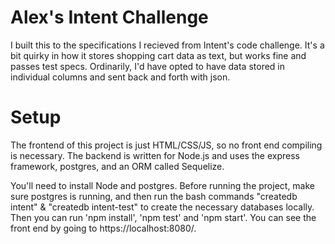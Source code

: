 # Alex's Intent Challenge

I built this to the specifications I recieved from Intent's code challenge. It's a bit quirky
in how it stores shopping cart data as text, but works fine and passes test specs. Ordinarily,
I'd have opted to have data stored in individual columns and sent back and forth with json.

# Setup

The frontend of this project is just HTML/CSS/JS, so no front end compiling is necessary.
The backend is written for Node.js and uses the express framework, postgres, and an ORM called Sequelize.

You'll need to install Node and postgres. Before running the project, make sure postgres is running, and then run the bash commands "createdb intent" & "createdb intent-test" to create the necessary databases locally. Then you can run 'npm install', 'npm test' and 'npm start'. You can see the front end by going to https://localhost:8080/.
